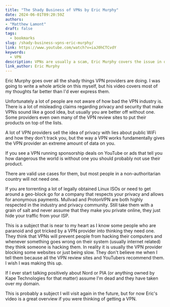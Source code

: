 ```yaml
---
title: "The Shady Business of VPNs by Eric Murphy"
date: 2024-06-01T09:20:59Z
authors: 
- "Matthew Lamont"
draft: false
tags:
  - bookmarks
slug: /shady-business-vpns-eric-murphy/
link: https://www.youtube.com/watch?v=iaJ0hCTCvdY
keywords:
  - VPN
description: VPNs are usually a scam, Eric Murphy covers the issue in detail.
link_author: Eric Murphy
---
```


Eric Murphy goes over all the shady things VPN providers are doing. I was going to write a whole article on this myself, but his video covers most of my thoughts far better than I'd ever express them.

Unfortunately a lot of people are not aware of how bad the VPN industry is. There is a lot of misleading claims regarding privacy and security that make VPNs sound like a good idea, but usually you are better off without one. Some providers even own many of the VPN review sites to put their products on top of the lists.

A lot of VPN providers sell the idea of privacy with lies about public WiFi and how they don't track you, but the way a VPN works fundamentally gives the VPN provider an extreme amount of data on you.

If you see a VPN running sponsorship deals on YouTube or ads that tell you how dangerous the world is without one you should probably not use their product.

There are valid use cases for them, but most people in a non-authoritarian country will not need one. 

If you are torrenting a lot of legally obtained Linux ISOs or need to get around a geo-block go for a company that respects your privacy and allows for anonymous payments. Mullvad and ProtonVPN are both highly respected in the industry and privacy community. Still take them with a grain of salt and never assume that they make you private online, they just hide your traffic from your ISP.

This is a subject that is near to my heart as I know some people who are paranoid and got tricked by a VPN provider into thinking they need one. They think that VPNs will prevent people from hacking their computers and whenever something goes wrong on their system (usually internet related) they think someone is hacking them. In reality it is usually the VPN provider blocking some websites or just being slow. They don't believe me when I tell them because all the VPN review sites and YouTubers recommend them. I wish I was making this up.  

If I ever start talking positively about Nord or PIA (or anything owned by Kape Technologies for that matter) assume I'm dead and they have taken over my domain.

This is probably a subject I will visit again in the future, but for now Eric's video is a great overview if you were thinking of getting a VPN.

